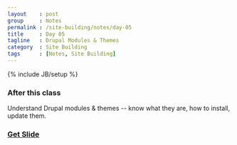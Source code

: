 ```yaml
---
layout    : post
group     : Notes
permalink : /site-building/notes/day-05
title     : Day 05
tagline   : Drupal Modules & Themes
category  : Site Building
tags      : [Notes, Site Building]
---
```

{% include JB/setup %}

### After this class

Understand Drupal modules & themes -- know what they are,
how to install, update them.

### [Get Slide](https://docs.google.com/a/vietcoop.com/presentation/d/178UkVRgXfNZPdQhA9BDPHusYjMY1gMpnSJN6EC-5Dnc/present#slide=id.p)
